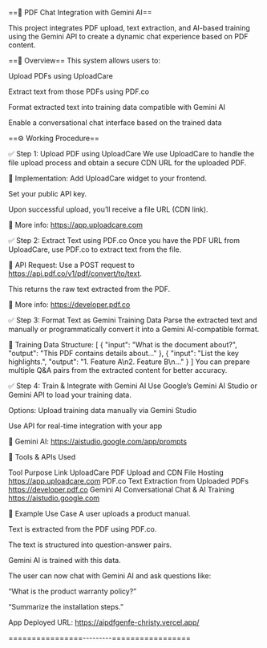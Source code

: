 ==📄 PDF Chat Integration with Gemini AI==

This project integrates PDF upload, text extraction, and AI-based training using the Gemini API to create a dynamic chat experience based on PDF content.

==🧠 Overview==
This system allows users to:

Upload PDFs using UploadCare

Extract text from those PDFs using PDF.co

Format extracted text into training data compatible with Gemini AI

Enable a conversational chat interface based on the trained data


==⚙️ Working Procedure==

✅ Step 1: Upload PDF using UploadCare
We use UploadCare to handle the file upload process and obtain a secure CDN URL for the uploaded PDF.

🔧 Implementation:
Add UploadCare widget to your frontend.

Set your public API key.

Upon successful upload, you’ll receive a file URL (CDN link).

🔗 More info: https://app.uploadcare.com


✅ Step 2: Extract Text using PDF.co
Once you have the PDF URL from UploadCare, use PDF.co to extract text from the file.

🔧 API Request:
Use a POST request to https://api.pdf.co/v1/pdf/convert/to/text.

This returns the raw text extracted from the PDF.

🔗 More info: https://developer.pdf.co


✅ Step 3: Format Text as Gemini Training Data
Parse the extracted text and manually or programmatically convert it into a Gemini AI-compatible format.

🔧 Training Data Structure:
[
  {
    "input": "What is the document about?",
    "output": "This PDF contains details about..."
  },
  {
    "input": "List the key highlights.",
    "output": "1. Feature A\n2. Feature B\n..."
  }
]
You can prepare multiple Q&A pairs from the extracted content for better accuracy.


✅ Step 4: Train & Integrate with Gemini AI
Use Google’s Gemini AI Studio or Gemini API to load your training data.

Options:
Upload training data manually via Gemini Studio

Use API for real-time integration with your app

🔗 Gemini AI: https://aistudio.google.com/app/prompts


🧩 Tools & APIs Used

Tool	       Purpose	Link
UploadCare	   PDF Upload and CDN File Hosting	https://app.uploadcare.com
PDF.co	       Text Extraction from Uploaded PDFs	https://developer.pdf.co
Gemini AI	   Conversational Chat & AI Training	https://aistudio.google.com

🚀 Example Use Case
A user uploads a product manual.

Text is extracted from the PDF using PDF.co.

The text is structured into question-answer pairs.

Gemini AI is trained with this data.

The user can now chat with Gemini AI and ask questions like:

“What is the product warranty policy?”

“Summarize the installation steps.”

App Deployed URL: https://aipdfgenfe-christy.vercel.app/

================---------=================